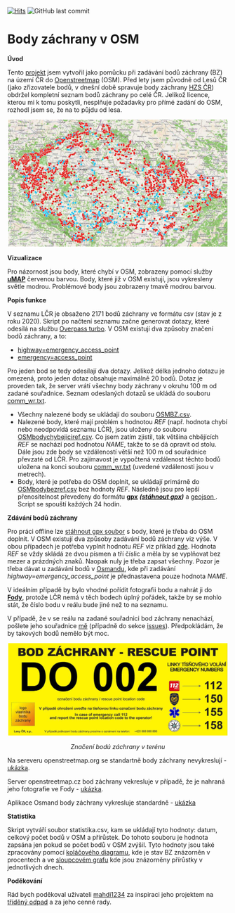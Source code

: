 [![Hits](https://hits.seeyoufarm.com/api/count/incr/badge.svg?url=https%3A%2F%2Fgithub.com%2FRichMar%2FBZ&count_bg=%2379C83D&title_bg=%23555555&icon=riseup.svg&icon_color=%23E7E7E7&title=zobrazen%C3%AD+%28dnes+%2F+celkem%29&edge_flat=false)](https://hits.seeyoufarm.com)
![GitHub last commit](https://img.shields.io/github/last-commit/RichMar/BZ?style=plastic)
# Body záchrany v OSM
**Úvod**

Tento [projekt](https://github.com/RichMar/BZ) jsem vytvořil jako pomůcku při zadávání bodů záchrany (BZ) na území ČR do [Openstreetmap](https://www.openstreetmap.org/#map=8/49.368/15.087) (OSM).
Před lety jsem původně od Lesů ČR (jako zřizovatele bodů, v dnešní době spravuje body záchrany [HZS ČR](https://www.hzscr.cz/clanek/body-zachrany-na-uzemi-cr.aspx)) obdržel kompletní seznam bodů záchrany po celé ČR.
Jelikož licence, kterou mi k tomu poskytli, nesplňuje požadavky pro přímé zadání do OSM, rozhodl jsem se, že na to půjdu od lesa.

<p align="center">
  <a href="https://umap.openstreetmap.fr/cs-cz/map/body-zachrany_554926#8/49.491/15.158/" title="include.title"><img alt="Uptime Robot status" src="obr/uMappr.jpg" width="500px"></a>
</p>

**Vizualizace**

Pro názornost jsou body, které chybí v OSM, zobrazeny pomocí služby **[uMAP](https://umap.openstreetmap.fr/cs-cz/map/body-zachrany_554926#8/49.434/14.746)**  červenou barvou. Body, které již v OSM existují, jsou vykresleny světle modrou. Problémové body jsou zobrazeny tmavě modrou barvou.

**Popis funkce**

V seznamu LČR je obsaženo 2171 bodů záchrany ve formátu csv (stav je z roku 2020). Skript po načtení seznamu začne generovat dotazy, které odesílá na službu [Overpass turbo](https://overpass-turbo.eu). V OSM existují dva způsoby značení bodů záchrany, a to:
- [highway=emergency_access_point](https://wiki.openstreetmap.org/wiki/Cs:Tag:highway%3Demergency_access_point)
- [emergency=access_point](https://wiki.openstreetmap.org/wiki/Cs:Tag:emergency%3Daccess_point)
 
Pro jeden bod se tedy odesílají dva dotazy. Jelikož délka jednoho dotazu je omezená, proto jeden dotaz obsahuje maximálně 20 bodů. Dotaz je proveden tak, že server vrátí všechny body záchrany v okruhu 100 m od zadané souřadnice. Seznam odeslaných dotazů se ukládá do souboru [comm_wr.txt](comm_wr.txt).
- Všechny nalezené body se ukládají do souboru [OSMBZ.csv](OSMBZ.csv).
- Nalezené body, které mají problém s hodnotou *REF* (např. hodnota chybí nebo neodpovídá seznamu LČR), jsou uloženy do souboru [OSMbodychybejiciref.csv](OSMbodychybejiciref.csv). Co jsem zatím zjistil, tak většina chbějících *REF* se nachází pod hodnotou *NAME*, takže to se dá opravit od stolu. Dále jsou zde body se vzdáleností větší než 100 m od souřadnice převzaté od LČR. Pro zajímavost je vypočtená vzdálenost těchto bodů uložena na konci souboru [comm_wr.txt](comm_wr.txt) (uvedené vzdálenosti jsou v metrech).
- Body, které je potřeba do OSM doplnit, se ukládají primárně do [OSMbodybezref.csv](OSMbodybezref.csv) bez hodnoty *REF*. Následně jsou pro lepší přenositelnost převedeny do formátu **[gpx](OSMbodybezref.gpx)** ***([stáhnout gpx](https://git-link.vercel.app/api/download?url=https%3A%2F%2Fgithub.com%2FRichMar%2FBZ%2Fblob%2F0368fa9a0a769373ffd126d98a59e0269fdc14f1%2FOSMbodybezref.gpx))*** a [geojson ](OSMbodybezref.geojson).
Script se spouští každých 24 hodin.

**Zdávání bodů záchrany**

Pro práci offline lze [stáhnout gpx soubor](https://git-link.vercel.app/api/download?url=https%3A%2F%2Fgithub.com%2FRichMar%2FBZ%2Fblob%2F0368fa9a0a769373ffd126d98a59e0269fdc14f1%2FOSMbodybezref.gpx) s body, které je třeba do OSM doplnit. V OSM existují dva způsoby zadávání bodů záchrany viz výše. V obou případech je potřeba vyplnit hodnotu *REF* viz příklad [zde](https://wiki.openstreetmap.org/wiki/Cs:Tag:highway%3Demergency_access_point). Hodnota *REF* se vždy skládá ze dvou písmen a tří číslic a měla by se vyplňovat bez mezer a prázdných znaků. Naopak nuly je třeba zapsat všechny.
Pozor je třeba dávat u zadávání bodů v [Osmandu](https://osmand.cz), kde při zadávání *highway=emergency_access_point* je přednastavena pouze hodnota *NAME*.

V ideálním případě by bylo vhodné pořídit fotografii bodu a nahrát ji do **[Fody](https://openstreetmap.cz/fody)**, protože LČR nemá v těch bodech úplný pořádek, takže by se mohlo stát, že číslo bodu v reálu bude jiné než to na seznamu.

V případě, že v se reálu na zadané souřadnici bod záchrany nenachází, pošlete jeho souřadnice [mě](https://www.openstreetmap.org/user/Spratek) (případně do sekce [issues](https://github.com/RichMar/BZ/issues)). Předpokládám, že by takových bodů nemělo být moc.

<p align="center">
<a href="https://www.hzscr.cz/clanek/body-zachrany-na-uzemi-cr.aspx"><img src="obr/VZOR_s.jpg" alt="Logo" title="Značení bodu záchrany" width="500px"></a>
</p>
<p align="center">
    <em>Značení bodú záchrany v terénu</em>
</p>

Na sereveru openstreetmap.org se standartně body záchrany nevykreslují - [ukázka](https://www.openstreetmap.org/node/10741601102).

Server openstreetmap.cz bod záchrany vekresluje v případě, že je nahraná jeho fotografie ve Fody - [ukázka](https://openstreetmap.cz/#map=19/49.70533/16.58033&layers=dG).

Aplikace Osmand body záchrany vykresluje standardně - [ukázka](obr/osmand-bz.jpg)

**Statistika**

Skript vytváří soubor statistika.csv, kam se ukládají tyto hodnoty: datum, celkový počet bodů v OSM a přírůstek. Do tohoto souboru je hodnota zapsána jen pokud se počet bodů v OSM zvýšil.  Tyto hodnoty jsou také zpracovány pomocí [koláčového diagramu](https://github.com/RichMar/BZ/wiki), kde je stav BZ znázorněn v procentech a ve [sloupcovém grafu](https://github.com/RichMar/BZ/wiki/Prirustky-bodu-zachrany-do-OSM) kde jsou znázorněny přírůstky v jednotlivých dnech.

**Poděkování**

Rád bych poděkoval uživateli [mahdi1234](https://www.openstreetmap.org/user/mahdi1234) za inspiraci jeho projektem na [tříděný odpad](https://umap.openstreetmap.fr/en/map/odpad_bez_urceni_cr_553696#8/49.398/15.955) a za jeho cenné rady.
